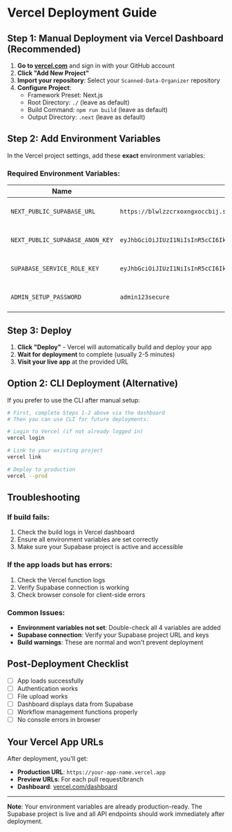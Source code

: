 # Vercel Deployment Guide

## Step 1: Manual Deployment via Vercel Dashboard (Recommended)

1. **Go to [vercel.com](https://vercel.com)** and sign in with your GitHub account
2. **Click "Add New Project"**
3. **Import your repository**: Select your `Scanned-Data-Organizer` repository
4. **Configure Project**: 
   - Framework Preset: Next.js
   - Root Directory: `./` (leave as default)
   - Build Command: `npm run build` (leave as default)
   - Output Directory: `.next` (leave as default)

## Step 2: Add Environment Variables

In the Vercel project settings, add these **exact** environment variables:

### Required Environment Variables:

| Name | Value | Environment |
|------|-------|-------------|
| `NEXT_PUBLIC_SUPABASE_URL` | `https://blwlzzcrxoxngxoccbij.supabase.co` | Production, Preview, Development |
| `NEXT_PUBLIC_SUPABASE_ANON_KEY` | `eyJhbGciOiJIUzI1NiIsInR5cCI6IkpXVCJ9.eyJpc3MiOiJzdXBhYmFzZSIsInJlZiI6ImJsd2x6emNyeG94bmd4b2NjYmlqIiwicm9sZSI6ImFub24iLCJpYXQiOjE3NTA0MDE1NzQsImV4cCI6MjA2NTk3NzU3NH0.KYlsMfFVdIlly3NdnAnH5mSwi80niyEy0vKY4ChXAm4` | Production, Preview, Development |
| `SUPABASE_SERVICE_ROLE_KEY` | `eyJhbGciOiJIUzI1NiIsInR5cCI6IkpXVCJ9.eyJpc3MiOiJzdXBhYmFzZSIsInJlZiI6ImJsd2x6emNyeG94bmd4b2NjYmlqIiwicm9sZSI6InNlcnZpY2Vfcm9sZSIsImlhdCI6MTc1MDQwMTU3NCwiZXhwIjoyMDY1OTc3NTc0fQ.OWxznhLlJE0L1W8BHLLe3NYtdOuk5WcepOv5S_G9nEE` | Production, Preview, Development |
| `ADMIN_SETUP_PASSWORD` | `admin123secure` | Production, Preview, Development |

## Step 3: Deploy

1. **Click "Deploy"** - Vercel will automatically build and deploy your app
2. **Wait for deployment** to complete (usually 2-5 minutes)
3. **Visit your live app** at the provided URL

## Option 2: CLI Deployment (Alternative)

If you prefer to use the CLI after manual setup:

```bash
# First, complete Steps 1-2 above via the dashboard
# Then you can use CLI for future deployments:

# Login to Vercel (if not already logged in)
vercel login

# Link to your existing project
vercel link

# Deploy to production
vercel --prod
```

## Troubleshooting

### If build fails:
1. Check the build logs in Vercel dashboard
2. Ensure all environment variables are set correctly
3. Make sure your Supabase project is active and accessible

### If the app loads but has errors:
1. Check the Vercel function logs
2. Verify Supabase connection is working
3. Check browser console for client-side errors

### Common Issues:
- **Environment variables not set**: Double-check all 4 variables are added
- **Supabase connection**: Verify your Supabase project URL and keys
- **Build warnings**: These are normal and won't prevent deployment

## Post-Deployment Checklist

- [ ] App loads successfully
- [ ] Authentication works
- [ ] File upload works
- [ ] Dashboard displays data from Supabase
- [ ] Workflow management functions properly
- [ ] No console errors in browser

## Your Vercel App URLs

After deployment, you'll get:
- **Production URL**: `https://your-app-name.vercel.app`
- **Preview URLs**: For each pull request/branch
- **Dashboard**: [vercel.com/dashboard](https://vercel.com/dashboard)

---

**Note**: Your environment variables are already production-ready. The Supabase project is live and all API endpoints should work immediately after deployment.
